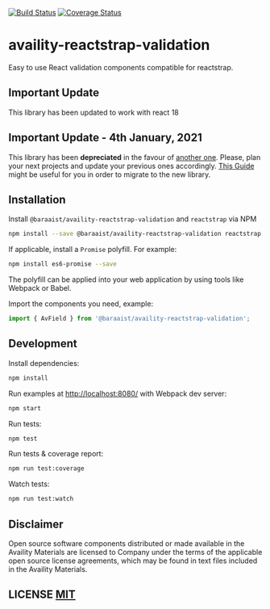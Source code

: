[![Build Status](https://travis-ci.org/Availity/availity-reactstrap-validation.svg?branch=master)](https://travis-ci.org/Availity/availity-reactstrap-validation) [![Coverage Status](https://coveralls.io/repos/github/Availity/availity-reactstrap-validation/badge.svg?branch=master)](https://coveralls.io/github/Availity/availity-reactstrap-validation?branch=master)

# availity-reactstrap-validation

Easy to use React validation components compatible for reactstrap.
## Important Update
This library has been updated to work with react 18

## Important Update - 4th January, 2021

This library has been **depreciated** in the favour of [another one](https://availity.github.io/availity-react/form/index). Please, plan your next projects and update your previous ones accordingly. 
[This Guide](https://availity.github.io/availity-react/form/migrating) might be useful for you in order to migrate to the new library.

## Installation

Install `@baraaist/availity-reactstrap-validation` and `reactstrap` via NPM

```sh
npm install --save @baraaist/availity-reactstrap-validation reactstrap
```
If applicable, install a `Promise` polyfill.  For example:

```sh
npm install es6-promise --save
```

The polyfill can be applied into your web application by using tools like Webpack or Babel.

Import the components you need, example:

```js
import { AvField } from '@baraaist/availity-reactstrap-validation';
```

## Development

Install dependencies:

```sh
npm install
```

Run examples at [http://localhost:8080/](http://localhost:8080/) with Webpack dev server:

```sh
npm start
```

Run tests:

```sh
npm test
```

Run tests & coverage report:

```sh
npm run test:coverage
```

Watch tests:

```sh
npm run test:watch
```

## Disclaimer
Open source software components distributed or made available in the Availity Materials are licensed to Company under the terms of the applicable open source license agreements, which may be found in text files included in the Availity Materials.

## LICENSE [MIT](LICENSE)
